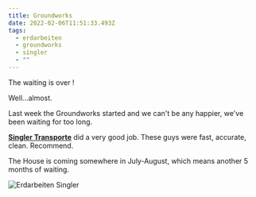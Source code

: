 ```yaml
---
title: Groundworks
date: 2022-02-06T11:51:33.493Z
tags:
  - erdarbeiten
  - groundworks
  - singler
  - ""
---
```

The waiting is over ! 

Well...almost.

Last week the Groundworks started and we can't be any happier, we've been waiting for too long.

**[Singler Transporte](singler-transporte.de/)** did a very good job. These guys were fast, accurate, clean. Recommend. 

The House is coming somewhere in July-August, which means another 5 months of waiting.

![Erdarbeiten Singler](/images/uploads/erde_arbeit.jpg "Singler")